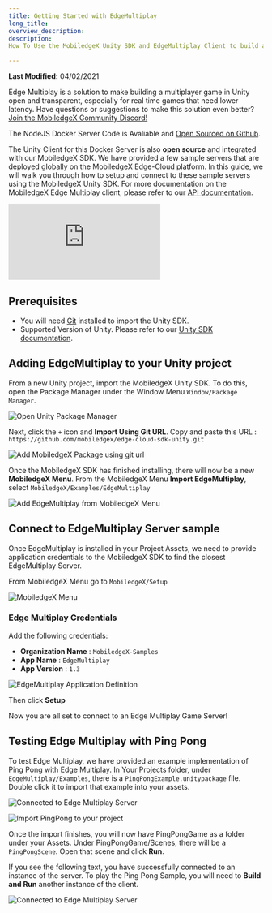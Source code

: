 ```yaml
---
title: Getting Started with EdgeMultiplay
long_title: 
overview_description: 
description: 
How To Use the MobiledgeX Unity SDK and EdgeMultiplay Client to build a Multiplayer Game

---
```


**Last Modified:** 04/02/2021

Edge Multiplay is a solution to make building a multiplayer game in Unity open and transparent, especially for real time games that need lower latency. Have questions or suggestions to make this solution even better? [Join the MobiledgeX Community Discord!](https://discord.gg/VZPu6AvSp5)

The NodeJS Docker Server Code is Avaliable and [Open Sourced on Github](https://github.com/mobiledgex/edge-mutiplay-node-server).

The Unity Client for this Docker Server is also **open source** and integrated with our MobiledgeX SDK. We have provided a few sample servers that are deployed globally on the MobiledgeX Edge-Cloud platform. In this guide, we will walk you through how to setup and connect to these sample servers using the MobiledgeX Unity SDK. For more documentation on the MobiledgeX Edge Multiplay client, please refer to our [API documentation](https://mobiledgex.github.io/edge-multiplay-unity-client/).

<div class="col-xs-12 col-md-10 offset-md-1 col-lg-8 offset-lg-2">
  <div class='embed-container'>
    <iframe src='https://www.youtube.com/embed/8fGakyNBotg' frameborder='0' allowfullscreen>

</iframe>
  </div>

</div>

## Prerequisites

- You will need [Git](https://git-scm.com/download) installed to import the Unity SDK.
- Supported Version of Unity. Please refer to our [Unity SDK documentation](/developer/sdks/unity-sdk/unity-sdk-download).

## Adding EdgeMultiplay to your Unity project

From a new Unity project, import the MobiledgeX Unity SDK. To do this, open the Package Manager under the Window Menu `Window/Package Manager`.

![Open Unity Package Manager](/developer/assets/edgemultiplay/PackageManager.gif "Open Unity Package Manager")

Next, click the `+` icon and **Import Using Git URL**. Copy and paste this URL : `https://github.com/mobiledgex/edge-cloud-sdk-unity.git`

![Add MobiledgeX Package using git url](/developer/assets/edgemultiplay/add_using_git_unity.gif "Add MobiledgeX Package using git url")

Once the MobiledgeX SDK has finished installing, there will now be a new **MobiledgeX Menu**. From the MobiledgeX Menu **Import EdgeMultiplay**, select `MobiledgeX/Examples/EdgeMultiplay`

![Add EdgeMultiplay from MobiledgeX Menu](/developer/assets/edgemultiplay/EdgeMultiplay_Example.gif "Add EdgeMultiplay from MobiledgeX Menu")

## Connect to EdgeMultiplay Server sample

Once EdgeMultiplay is installed in your Project Assets, we need to provide application credentials to the MobiledgeX SDK to find the closest EdgeMultiplay Server.

From MobiledgeX Menu go to `MobiledgeX/Setup`

![MobiledgeX Menu](/developer/assets/unity-sdk/mobiledgex-menu.png "MobiledgeX Menu")

### Edge Multiplay Credentials

Add the following credentials:

- **Organization Name** : `MobiledgeX-Samples`
- **App Name** : `EdgeMultiplay`
- **App Version** : `1.3`

![EdgeMultiplay Application Definition](/developer/assets/edgemultiplay/EdgeMultiplay-AppDefsv1-1.png "EdgeMultiplay Application Definition")

Then click **Setup**

Now you are all set to connect to an Edge Multiplay Game Server!

## Testing Edge Multiplay with Ping Pong

To test Edge Multiplay, we have provided an example implementation of Ping Pong with Edge Multiplay. In Your Projects folder, under `EdgeMultiplay/Examples`, there is a `PingPongExample.unitypackage` file. Double click it to import that example into your assets.

![Connected to Edge Multiplay Server](/developer/assets/edgemultiplay/PingPongEdgeMultiplayMenu.png "Connected to Edge Multiplay Server")

![Import PingPong to your project](/developer/assets/edgemultiplay/PingPongImportPackage.png "Import PingPong to your project")

Once the import finishes, you will now have PingPongGame as a folder under your Assets. Under PingPongGame/Scenes, there will be a `PingPongScene`. Open that scene and click **Run**.

If you see the following text, you have successfully connected to an instance of the server. To play the Ping Pong Sample, you will need to **Build and Run** another instance of the client.

![Connected to Edge Multiplay Server](/developer/assets/edgemultiplay/pingpongtext.png "Connected to Edge Multiplay Server")

